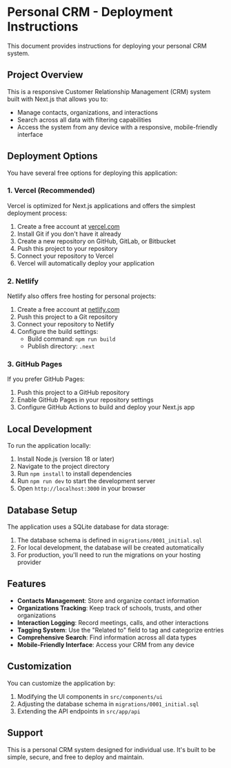 # Personal CRM - Deployment Instructions

This document provides instructions for deploying your personal CRM system.

## Project Overview

This is a responsive Customer Relationship Management (CRM) system built with Next.js that allows you to:

- Manage contacts, organizations, and interactions
- Search across all data with filtering capabilities
- Access the system from any device with a responsive, mobile-friendly interface

## Deployment Options

You have several free options for deploying this application:

### 1. Vercel (Recommended)

Vercel is optimized for Next.js applications and offers the simplest deployment process:

1. Create a free account at [vercel.com](https://vercel.com)
2. Install Git if you don't have it already
3. Create a new repository on GitHub, GitLab, or Bitbucket
4. Push this project to your repository
5. Connect your repository to Vercel
6. Vercel will automatically deploy your application

### 2. Netlify

Netlify also offers free hosting for personal projects:

1. Create a free account at [netlify.com](https://netlify.com)
2. Push this project to a Git repository
3. Connect your repository to Netlify
4. Configure the build settings:
   - Build command: `npm run build`
   - Publish directory: `.next`

### 3. GitHub Pages

If you prefer GitHub Pages:

1. Push this project to a GitHub repository
2. Enable GitHub Pages in your repository settings
3. Configure GitHub Actions to build and deploy your Next.js app

## Local Development

To run the application locally:

1. Install Node.js (version 18 or later)
2. Navigate to the project directory
3. Run `npm install` to install dependencies
4. Run `npm run dev` to start the development server
5. Open `http://localhost:3000` in your browser

## Database Setup

The application uses a SQLite database for data storage:

1. The database schema is defined in `migrations/0001_initial.sql`
2. For local development, the database will be created automatically
3. For production, you'll need to run the migrations on your hosting provider

## Features

- **Contacts Management**: Store and organize contact information
- **Organizations Tracking**: Keep track of schools, trusts, and other organizations
- **Interaction Logging**: Record meetings, calls, and other interactions
- **Tagging System**: Use the "Related to" field to tag and categorize entries
- **Comprehensive Search**: Find information across all data types
- **Mobile-Friendly Interface**: Access your CRM from any device

## Customization

You can customize the application by:

1. Modifying the UI components in `src/components/ui`
2. Adjusting the database schema in `migrations/0001_initial.sql`
3. Extending the API endpoints in `src/app/api`

## Support

This is a personal CRM system designed for individual use. It's built to be simple, secure, and free to deploy and maintain.
